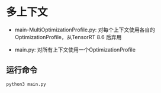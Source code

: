 # 多上下文    

+ main-MultiOptimizationProfile.py: 对每个上下文使用各自的OptimizationProfile，从TensorRT 8.6 后弃用  

+ main.py: 对所有上下文使用一个OptimizationProfile


## 运行命令  

```shell
python3 main.py
```
